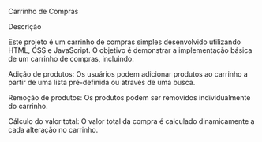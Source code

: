 Carrinho de Compras

Descrição

Este projeto é um carrinho de compras simples desenvolvido utilizando HTML, CSS e JavaScript. O objetivo é demonstrar a implementação básica de um carrinho de compras, incluindo:

Adição de produtos: Os usuários podem adicionar produtos ao carrinho a partir de uma lista pré-definida ou através de uma busca.

Remoção de produtos: Os produtos podem ser removidos individualmente do carrinho.

Cálculo do valor total: O valor total da compra é calculado dinamicamente a cada alteração no carrinho.
